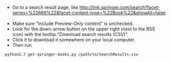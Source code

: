 - Go to a search result page, like
http://link.springer.com/search?facet-series=%22666%22&facet-content-type=%22Book%22&showAll=false
.
- Make sure "Include Preview-Only content" is unchecked.
- Look for the down-arrow button on the upper right (next to the RSS
  icon) with the tooltip "Download search results (CSV)".
- Click it to download it somewhere on your local computer.
- Then run

```
python2.7 get-springer-books.py /path/to/SearchResults.csv
```
